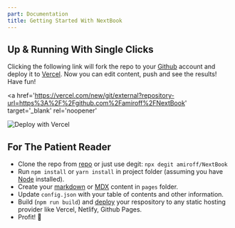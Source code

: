 ```yaml
---
part: Documentation
title: Getting Started With NextBook
---
```


## Up & Running With Single Clicks

Clicking the following link will fork the repo to your [Github](https://github.com) account and deploy it to [Vercel](https://vercel.com). Now you can edit content, push and see the results! Have fun!

<a
  href='https://vercel.com/new/git/external?repository-url=https%3A%2F%2Fgithub.com%2Famiroff%2FNextBook'
  target='_blank'
  rel='noopener'
>
  <img src='https://vercel.com/button' alt='Deploy with Vercel' className='raw' />
</a>


## For The Patient Reader

- Clone the repo from [repo](https://github.com/amiroff/NextBook) or just use degit: `npx degit amiroff/NextBook`
- Run `npm install` or `yarn install` in project folder (assuming you have [Node](https://nodejs.org/en/download/) installed).
- Create your [markdown](/documentation/markdown) or [MDX](/documentation/using-mdx) content in `pages` folder.
- Update `config.json` with your table of contents and other information.
- Build (`npm run build`) and [deploy](https://vercel.com/new) your respository to any static hosting provider like Vercel, Netlify, Github Pages.
- Profit! 🎉
